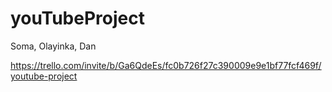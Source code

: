 # youTubeProject

Soma, Olayinka, Dan

https://trello.com/invite/b/Ga6QdeEs/fc0b726f27c390009e9e1bf77fcf469f/youtube-project
